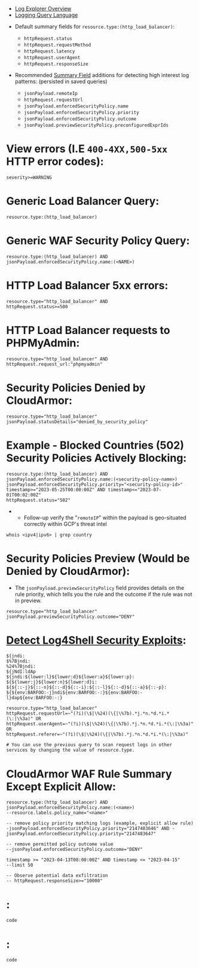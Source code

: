 - [Log Explorer Overview](https://cloud.google.com/logging/docs/view/logs-explorer-interface)
- [Logging Query Language](https://cloud.google.com/logging/docs/view/logging-query-language)

* Default summary fields for `resource.type:(http_load_balancer)`:
  - `httpRequest.status`
  - `httpRequest.requestMethod`
  - `httpRequest.latency`
  - `httpRequest.userAgent`
  - `httpRequest.responseSize`

* Recommended [Summary Field](https://cloud.google.com/logging/docs/view/logs-explorer-interface#add_summary_fields) additions for detecting high interest log patterns: (persisted in saved queries)
  - `jsonPayload.remoteIp`
  - `httpRequest.requestUrl`
  - `jsonPayload.enforcedSecurityPolicy.name`
  - `jsonPayload.enforcedSecurityPolicy.priority`
  - `jsonPayload.enforcedSecurityPolicy.outcome`
  - `jsonPayload.previewSecurityPolicy.preconfiguredExprIds`

# View errors (I.E `400-4XX,500-5xx` HTTP error codes):

```
severity>=WARNING
```

# Generic Load Balancer Query:

```
resource.type:(http_load_balancer)
```

# Generic WAF Security Policy Query:

```
resource.type:(http_load_balancer) AND jsonPayload.enforcedSecurityPolicy.name:(<NAME>)
```

# HTTP Load Balancer 5xx errors:

```
resource.type="http_load_balancer" AND
httpRequest.status>=500
```

# HTTP Load Balancer requests to PHPMyAdmin:

```
resource.type="http_load_balancer" AND
httpRequest.request_url:"phpmyadmin"
```

# Security Policies Denied by CloudArmor:

```
resource.type="http_load_balancer"
jsonPayload.statusDetails="denied_by_security_policy"
```

# Example - Blocked Countries (502) Security Policies Actively Blocking:

```
resource.type:(http_load_balancer) AND jsonPayload.enforcedSecurityPolicy.name:(<security-policy-name>)
jsonPayload.enforcedSecurityPolicy.priority="<security-policy-id>"
timestamp>="2023-05-25T00:00:00Z" AND timestamp<="2023-07-01T00:02:00Z"
httpRequest.status="502"
```

- - Follow-up verify the "`remoteIP`" within the payload is geo-situated correctly within GCP's threat intel

`whois <ipv4|ipv6> | grep country`

# Security Policies Preview (Would be Denied by CloudArmor):

* The `jsonPayload.previewSecurityPolicy` field provides details on the rule priority, which tells you the rule and the outcome if the rule was not in preview.

```
resource.type="http_load_balancer"
jsonPayload.previewSecurityPolicy.outcome="DENY"
```

# [Detect Log4Shell Security Exploits](https://cloud.google.com/logging/docs/log4j2-vulnerability):

```
${jndi:
$%7Bjndi:
%24%7Bjndi:
${jNdI:ldAp
${jndi:${lower:l}${lower:d}${lower:a}${lower:p}:
${${lower:j}${lower:n}${lower:d}i:
${${::-j}${::-n}${::-d}${::-i}:${::-l}${::-d}${::-a}${::-p}:
${${env:BARFOO:-j}ndi${env:BARFOO:-:}${env:BARFOO:-l}dap${env:BARFOO:-:}
```

```
resource.type="http_load_balancer"
httpRequest.requestUrl=~"(?i)(\$|\%24)(\{|\%7b).*j.*n.*d.*i.*(\:|\%3a)" OR
httpRequest.userAgent=~"(?i)(\$|\%24)(\{|\%7b).*j.*n.*d.*i.*(\:|\%3a)" OR
httpRequest.referer=~"(?i)(\$|\%24)(\{|\%7b).*j.*n.*d.*i.*(\:|\%3a)"

# You can use the previous query to scan request logs in other services by changing the value of resource.type.
```

# CloudArmor WAF Rule Summary Except Explicit Allow:

```
resource.type:(http_load_balancer) AND jsonPayload.enforcedSecurityPolicy.name:(<name>)
--resource.labels.policy_name="<name>"

-- remove policy priority matching logs (example, explicit allow rule)
-jsonPayload.enforcedSecurityPolicy.priority="2147483646" AND -jsonPayload.enforcedSecurityPolicy.priority="2147483647"

-- remove permitted policy outcome value
--jsonPayload.enforcedSecurityPolicy.outcome="DENY"

timestamp >= "2023-04-13T08:00:00Z" AND timestamp <= "2023-04-15"
--limit 50

-- Observe potential data exfiltration
-- httpRequest.responseSize>="10000"
```

# :

```
code
```

# :

```
code
```
